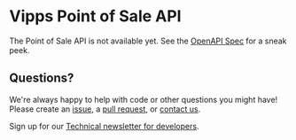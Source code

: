 <!-- START_METADATA
---
title: Introduction
sidebar_position: 1
hide_table_of_contents: true
pagination_next: null
pagination_prev: null
---
END_METADATA -->

# Vipps Point of Sale API

The Point of Sale API is not available yet.
See the
[OpenAPI Spec](https://vippsas.github.io/vipps-developer-docs/api/point-of-sale)
for a sneak peek.

## Questions?

We're always happy to help with code or other questions you might have!
Please create an [issue](https://github.com/vippsas/vipps-point-of-sale-api/issues),
a [pull request](https://github.com/vippsas/vipps-point-of-sale-api/pulls),
or [contact us](https://github.com/vippsas/vipps-developers/blob/master/contact.md).

Sign up for our [Technical newsletter for developers](https://github.com/vippsas/vipps-developers/tree/master/newsletters).
